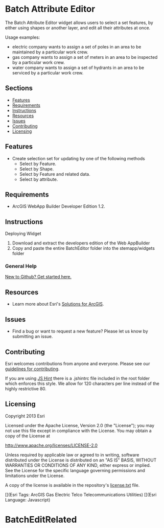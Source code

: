 # Batch Attribute Editor
The Batch Attribute Editor widget allows users to select a set features, by either using shapes or another layer, and edit all their attributes at once.

Usage examples:
* electric company wants to assign a set of poles in an area to be maintained by a particular work crew.
* gas company wants to assign a set of meters in an area to be inspected by a particular work crew.
* water company wants to assign a set of hydrants in an area to be serviced by a particular work crew.

## Sections

* [Features](#features)
* [Requirements](#requirements)
* [Instructions](#instructions)
* [Resources](#resources)
* [Issues](#issues)
* [Contributing](#contributing)
* [Licensing](#licensing)

## Features

* Create selection set for updating by one of the following methods
  * Select by Feature.
  * Select by Shape.  
  * Select by Feature and related data.
  * Select by attribute.


## Requirements
* ArcGIS WebApp Builder Developer Edition 1.2.

## Instructions
Deploying Widget

1. Download and extract the developers edition of the Web AppBuilder
2. Copy and paste the entire BatchEditor folder into the stemapp/widgets folder

### General Help
[New to Github? Get started here.](http://htmlpreview.github.io/?https://github.com/Esri/esri.github.com/blob/master/help/esri-getting-to-know-github.html)

## Resources

* Learn more about Esri's [Solutions for ArcGIS](http://solutions.arcgis.com/).

## Issues

* Find a bug or want to request a new feature?  Please let us know by submitting an issue.

## Contributing

Esri welcomes contributions from anyone and everyone. Please see our [guidelines for contributing](https://github.com/esri/contributing).

If you are using [JS Hint](http://http://www.jshint.com/) there is a .jshintrc file included in the root folder which enforces this style.
We allow for 120 characters per line instead of the highly restrictive 80.

## Licensing

Copyright 2013 Esri

Licensed under the Apache License, Version 2.0 (the "License");
you may not use this file except in compliance with the License.
You may obtain a copy of the License at

   http://www.apache.org/licenses/LICENSE-2.0

Unless required by applicable law or agreed to in writing, software
distributed under the License is distributed on an "AS IS" BASIS,
WITHOUT WARRANTIES OR CONDITIONS OF ANY KIND, either express or implied.
See the License for the specific language governing permissions and
limitations under the License.

A copy of the license is available in the repository's
[license.txt](license.txt) file.

[](Esri Tags: ArcGIS Gas Electric Telco Telecommunications Utilities)
[](Esri Language: Javascript)
# BatchEditRelated
